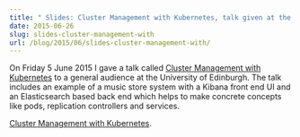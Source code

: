 ```yaml
---
title: " Slides: Cluster Management with Kubernetes, talk given at the University of Edinburgh "
date: 2015-06-26
slug: slides-cluster-management-with
url: /blog/2015/06/slides-cluster-management-with/
---
```

On Friday 5 June 2015 I gave a talk called [Cluster Management with Kubernetes](https://docs.google.com/presentation/d/1H4ywDb4vAJeg8KEjpYfhNqFSig0Q8e_X5I36kM9S6q0/pub?start=false&loop=false&delayms=3000) to a general audience at the University of Edinburgh. The talk includes an example of a music store system with a Kibana front end UI and an Elasticsearch based back end which helps to make concrete concepts like pods, replication controllers and services.

[Cluster Management with Kubernetes](https://docs.google.com/presentation/d/1H4ywDb4vAJeg8KEjpYfhNqFSig0Q8e_X5I36kM9S6q0/pub?start=false&loop=false&delayms=3000).
